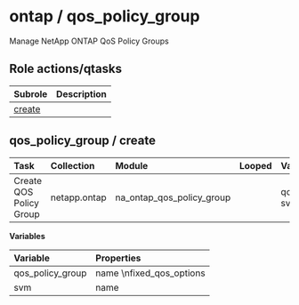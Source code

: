 # ontap / qos_policy_group 
Manage NetApp ONTAP QoS Policy Groups  
  






## Role actions/qtasks

| Subrole | Description |
| :------ | :---------- |
| [create](#qos_policy_group--create) |  |



## qos_policy_group / create

| Task | Collection | Module | Looped | Variables |
| :--- | :--------- | :----- | :----- | :-------- |
| Create QOS Policy Group  | netapp.ontap | na_ontap_qos_policy_group |  | qos_policy_group, svm |


**Variables**

| Variable | Properties |
| :------- | :--------- |
| qos_policy_group | name \nfixed_qos_options |
| svm | name |




